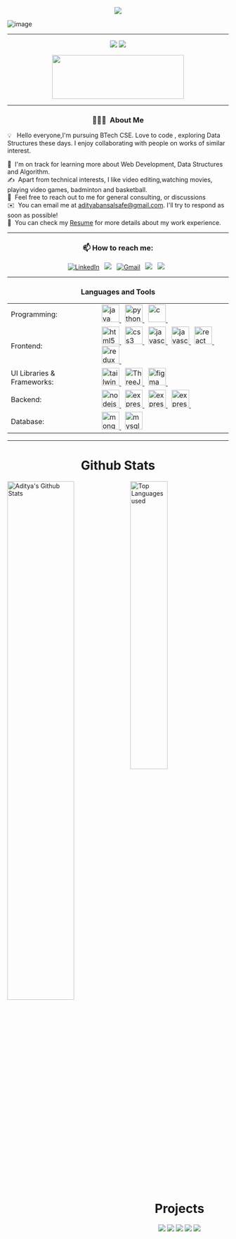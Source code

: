 <p align="center">
<img src="https://readme-typing-svg.herokuapp.com?font=Poppins&weight=700&size=28&duration=4500&pause=1000&color=0E75B6&width=350&center=true&width=480&lines=%3C+Hello+World,+Aditya+Here+%2F%3E;%3C+Full+Stack+Wizard+%2F%3E">
</p>

<p align="center">

![image](https://user-images.githubusercontent.com/61057666/169029838-74df663d-2e62-4d77-bdff-b43f7d63f00f.png)

</p>
<hr>

<p align="center">
<img src="https://komarev.com/ghpvc/?username=aditya-bansal-7&color=red" ></img>
<a href="https://github.com/aditya-bansal-7"> <img src="https://img.shields.io/github/followers/aditya-bansal-7?label=follow&style=social"></img> </a>
</p>

<p align="center">
  <a href="https://adityabansal.tech" target="_blank"> <img height=100 width=300 src="https://thumbs.dreamstime.com/b/portfolio-text-written-over-colorful-background-portfolio-business-texture-colorful-blocks-195693092.jpg"> </img> </a>
</p>
<hr>
<h3 align="center"> 👨🏻‍💻 &nbsp;About Me </h3>

💡 &nbsp; Hello everyone,I'm pursuing BTech CSE. Love to code  , exploring Data Structures these days. I enjoy collaborating with people on works of similar interest. 

🌱 &nbsp;I'm on track for learning more about Web Development, Data Structures and Algorithm. \
✍️ &nbsp;Apart from technical interests, I like video editing,watching movies, playing video games, badminton and basketball.\
💬 &nbsp;Feel free to reach out to me for general consulting, or discussions \
✉️ &nbsp;You can email me at adityabansalsafe@gmail.com. I'll try to respond as soon as possible!\
📄 &nbsp;You can check my [Resume](https://drive.google.com/file/d/1kIr05Zeh7qngzgdXG988WqCUoKdf9OH8/view?usp=sharing) for more details about my work experience.

-----

<h3 align="center"> 📫 How to reach me: </h3>


<div align="center" width=full>
  
<a href="https://www.linkedin.com/in/aditya-bansal7/"><img alt="LinkedIn" src="https://img.shields.io/badge/linkedin%20-%230077B5.svg?&style=flat&logo=linkedin&logoColor=white"/></a> &nbsp;
<a href="https://www.instagram.com/aditya_bansal.10/"><img src="https://img.shields.io/badge/-@aditya_bansal.10-E4405F?style=flat&logo=Instagram&logoColor=white"/></a> &nbsp;
<a href="mailto:adityabansalsafe@gmail.com"><img alt="Gmail" src="https://img.shields.io/badge/Gmail-D14836?style=flat&logo=gmail&logoColor=white" /></a> &nbsp;
<a href="https://www.hackerrank.com/profile/adityabansal7"><img src="https://img.shields.io/badge/-HackerRank-E4405F?style=flat&logo=HackerRank&logoColor=white"/></a> &nbsp;
<a href="https://leetcode.com/aditya-bansal-7/"><img src="https://img.shields.io/badge/-LeetCode-E4405F?style=flat&logo=LeetCode&logoColor=white"/></a> &nbsp;
</div>



<hr>

<h3 align="center">  Languages and Tools </h3>
<div align="center" width=full>

<table>
  <tr>
    <td>Programming:</td>
    <td>
    <a href="https://www.java.com" target="_blank" rel="noreferrer"> <img src="https://skillicons.dev/icons?i=java" alt="java" width="40" height="40"/> </a>&nbsp;
    <a href="https://www.python.org" target="_blank" rel="noreferrer"> <img src="https://skillicons.dev/icons?i=py" alt="python" width="40" height="40"/> </a>&nbsp;
     <a href="https://www.cprogramming.com/" target="_blank" rel="noreferrer"> <img src="https://skillicons.dev/icons?i=c" alt="c" width="40" height="40"/> </a>&nbsp;
    </td>
  </tr>
  <tr>
    <td>Frontend:</td>
    <td><a href="https://www.w3.org/html/" target="_blank" rel="noreferrer"> <img src="https://skillicons.dev/icons?i=html" alt="html5" width="40" height="40"/> </a>&nbsp;
    <a href="https://www.w3schools.com/css/" target="_blank" rel="noreferrer"> <img src="https://skillicons.dev/icons?i=css" alt="css3" width="40" height="40"/> </a>&nbsp;
    <a href="https://developer.mozilla.org/en-US/docs/Web/JavaScript" target="_blank" rel="noreferrer"> <img src="https://skillicons.dev/icons?i=js" alt="javascript" width="40" height="40"/> </a>&nbsp; 
    <a href="https://www.typescriptlang.org/" target="_blank" rel="noreferrer"> <img src="https://skillicons.dev/icons?i=ts" alt="javascript" width="40" height="40"/> </a>&nbsp; 
    <a href="https://reactjs.org/" target="_blank" rel="noreferrer"> <img src="https://skillicons.dev/icons?i=react" alt="react" width="40" height="40"/> </a>&nbsp; 
    <a href="https://redux.js.org/" target="_blank" rel="noreferrer"> <img src="https://skillicons.dev/icons?i=redux" alt="redux" width="40" height="40"/> </a>&nbsp; 
    </td>
  </tr>
  <tr>
    <td>UI Libraries & Frameworks:</td>
    <td>
    <a href="https://tailwindcss.com/" target="_blank" rel="noreferrer"> <img src="https://skillicons.dev/icons?i=tailwind" alt="tailwindCSS" width="40" height="40"/> </a>&nbsp;
     <a href="https://threejs.org/" target="_blank" rel="noreferrer"> <img src="https://skillicons.dev/icons?i=threejs" alt="ThreeJs" width="40" height="40"/> </a>&nbsp;
      <a href="https://www.figma.com/" target="_blank" rel="noreferrer"> <img src="https://skillicons.dev/icons?i=figma" alt="figma" width="40" height="40"/> </a>&nbsp;
    </td>
  </tr>
  <tr>
    <td>Backend:</td>
    <td>
    <a href="https://nodejs.org" target="_blank" rel="noreferrer"> <img src="https://skillicons.dev/icons?i=nodejs" alt="nodejs" width="40" height="40"/> </a>&nbsp;
    <a href="https://expressjs.com" target="_blank" rel="noreferrer"> <img src="https://skillicons.dev/icons?i=expressjs" alt="express" width="40" height="40"/> </a>&nbsp;
    <a href="https://www.djangoproject.com/" target="_blank" rel="noreferrer"> <img src="https://skillicons.dev/icons?i=django" alt="express" width="40" height="40"/> </a>&nbsp;
    <a href="https://fastapi.tiangolo.com/" target="_blank" rel="noreferrer"> <img src="https://skillicons.dev/icons?i=fastapi" alt="express" width="40" height="40"/> </a>&nbsp;
    </td>
  </tr>
  <tr>
    <td>Database:</td>
    <td><a href="https://www.mongodb.com/" target="_blank" rel="noreferrer"> <img src="https://skillicons.dev/icons?i=mongodb" alt="mongodb" width="40" height="40"/> </a>&nbsp; 
    <a href="https://www.mysql.com/" target="_blank" rel="noreferrer"> <img src="https://skillicons.dev/icons?i=mysql" alt="mysql" width="40" height="40"/></a>&nbsp;
    </td>
  </tr>
 
  
</table>
  
</div>
<hr>




<h1 align="center">Github Stats</h1>
 
<img align="left" alt="Aditya's Github Stats" src="https://github-readme-stats.vercel.app/api?username=aditya-bansal-7&&show_icons=true&theme=dark" width="55%"  />
<img alt="Top Languages used" src="https://github-readme-stats.vercel.app/api/top-langs/?username=aditya-bansal-7&layout=compact&theme=dark" width="41%"  />
<br>

<h1 align="center">Projects</h1>

</div>
<div  align="center">
<a href="https://z-social-7.netlify.app/"><img src="https://github-readme-stats.vercel.app/api/pin/?username=aditya-bansal-7&repo=z-social&show_icons=true&theme=great-gatsby"></a>
<a href="https://www.npmjs.com/package/aditya-bansal"><img src="https://github-readme-stats.vercel.app/api/pin/?username=aditya-bansal-7&repo=Aditya-Bansal&show_icons=true&theme=great-gatsby"></a>
<a href="https://aditya-bansal-7.github.io/Guess-Website/"><img src="https://github-readme-stats.vercel.app/api/pin/?username=aditya-bansal-7&repo=Guess-Website&show_icons=true&theme=great-gatsby" ></a>
<a href="https://t.me/yt_download_bnsl_bot"><img src="https://github-readme-stats.vercel.app/api/pin/?username=aditya-bansal-7&repo=youtube-downloder&show_icons=true&theme=great-gatsby"></a>
<a href="https://aditya-bansal-7.github.io/water-quality-monitoring-system/website/index.html"><img src="https://github-readme-stats.vercel.app/api/pin/?username=aditya-bansal-7&repo=water-quality-monitoring-system&show_icons=true&theme=great-gatsby"></a>
</div>
